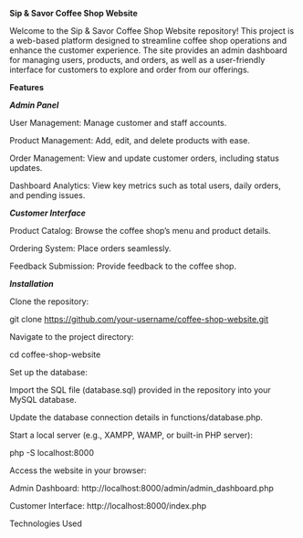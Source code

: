 **Sip & Savor Coffee Shop Website**

Welcome to the Sip & Savor Coffee Shop Website repository! This project is a web-based platform designed to streamline coffee shop operations and enhance the customer experience. The site provides an admin dashboard for managing users, products, and orders, as well as a user-friendly interface for customers to explore and order from our offerings.<br>

**Features**

_**Admin Panel**_

User Management: Manage customer and staff accounts.

Product Management: Add, edit, and delete products with ease.

Order Management: View and update customer orders, including status updates.

Dashboard Analytics: View key metrics such as total users, daily orders, and pending issues.

_**Customer Interface**_

Product Catalog: Browse the coffee shop’s menu and product details.

Ordering System: Place orders seamlessly.

Feedback Submission: Provide feedback to the coffee shop.


_**Installation**_

Clone the repository:

git clone https://github.com/your-username/coffee-shop-website.git

Navigate to the project directory:

cd coffee-shop-website

Set up the database:

Import the SQL file (database.sql) provided in the repository into your MySQL database.

Update the database connection details in functions/database.php.

Start a local server (e.g., XAMPP, WAMP, or built-in PHP server):

php -S localhost:8000

Access the website in your browser:

Admin Dashboard: http://localhost:8000/admin/admin_dashboard.php

Customer Interface: http://localhost:8000/index.php

Technologies Used


